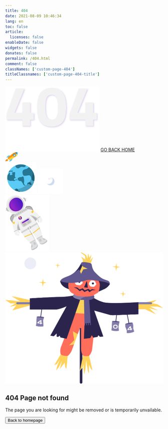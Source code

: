 ```yaml
---
title: 404
date: 2021-08-09 10:46:34
lang: en
toc: false
article:
  licenses: false
enableDate: false
widgets: false
donates: false
permalink: /404.html
comment: false
classNames: ['custom-page-404']
titleClassnames: ['custom-page-404-title']
---
```

<link rel="stylesheet" href="/404/asset/css/style.css">

<!-- DARK -->
<div class="dark">
    <div class="central-body">
        <img class="image-404" src="/404/asset/img/dark/404.svg" width="300px">
        <a href="/" class="btn-go-home">GO BACK HOME</a>
    </div>
    <div class="objects">
        <img class="object_rocket" src="/404/asset/img/dark/rocket.svg" width="40px">
        <div class="earth-moon">
            <img class="object_earth" src="/404/asset/img/dark/earth.svg" width="100px">
            <img class="object_moon" src="/404/asset/img/dark/moon.svg" width="80px">
        </div>
        <div class="box_astronaut">
            <img class="object_astronaut" src="/404/asset/img/dark/astronaut.svg" width="140px">
        </div>
    </div>
</div>

<!-- LIGHT -->
<div class="light">
    <div class="main-wrapper">
      <picture class="scarecrow-img">
        <img src="/404/asset/img/light/scarecrow.png" alt="">
      </picture>
      <div class="error-text">
        <h2>404 Page not found</h2>
        <p>The page you are looking for might be removed or is temporarily unvailable.</p>
        <span class="input-group-btn">
          <a href="/">
            <button class="btn button is-primary" type="button">Back to homepage</button>
          </a>
        </span>
      </div>
    </div>
</div>